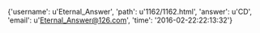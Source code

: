 {'username': u'Eternal_Answer', 'path': u'1162/1162.html', 'answer': u'CD', 'email': u'Eternal_Answer@126.com', 'time': '2016-02-22:22:13:32'}